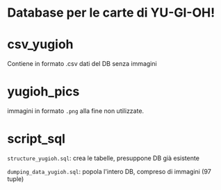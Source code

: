 # Database per le carte di YU-GI-OH! 

# csv_yugioh

Contiene in formato .csv dati del DB senza immagini 

# yugioh_pics

 immagini in formato `.png` alla fine non utilizzate.

# script_sql

`structure_yugioh.sql`: crea le tabelle, presuppone DB già esistente

`dumping_data_yugioh.sql`: popola l'intero DB, compreso di immagini (97 tuple)
